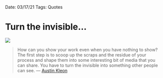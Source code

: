 
Date: 03/17/21
Tags: Quotes

# Turn the invisible...

![](https://i.imgur.com/OUpF8sU.jpg)

> How can you show your work even when you have nothing to show? The first step is to scoop up the scraps and the residue of your process and shape them into some interesting bit of media that you can share. You have to turn the invisible into something other people can see. — [Austin Kleon](https://austinkleon.com/show-your-work/)
